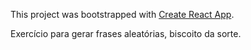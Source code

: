 This project was bootstrapped with [Create React App](https://github.com/facebook/create-react-app).

Exercício para gerar frases aleatórias, biscoito da sorte.